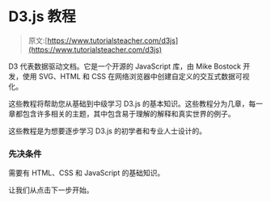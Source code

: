 # D3.js 教程

> 原文:[https://www.tutorialsteacher.com/d3js](https://www.tutorialsteacher.com/d3js)

D3 代表数据驱动文档。它是一个开源的 JavaScript 库，由 Mike Bostock 开发，使用 SVG、HTML 和 CSS 在网络浏览器中创建自定义的交互式数据可视化。

这些教程将帮助您从基础到中级学习 D3.js 的基本知识。这些教程分为几章，每一章都包含许多相关的主题，其中包含易于理解的解释和真实世界的例子。

这些教程是为想要逐步学习 D3.js 的初学者和专业人士设计的。

### 先决条件

需要有 HTML、CSS 和 JavaScript 的基础知识。

让我们从点击下一步开始。